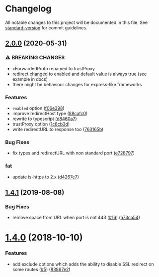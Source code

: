 # Changelog

All notable changes to this project will be documented in this file. See [standard-version](https://github.com/conventional-changelog/standard-version) for commit guidelines.

## [2.0.0](https://github.com/unjs/redirect-ssl/compare/v1.4.1...v2.0.0) (2020-05-31)


### ⚠ BREAKING CHANGES

* xForwardedProto renamed to trustProxy
* redirect changed to enabled and default value is always true (see example in docs)
* there might be behaviour changes for express-like frameworks

### Features

* `enabled` option ([f06e398](https://github.com/unjs/redirect-ssl/commit/f06e3982a61bd3e6a98fdc09ab4aab85575b0e70))
* improve redirectHost type ([88cafc0](https://github.com/unjs/redirect-ssl/commit/88cafc0fb54c6507286d5dfa9c30a5368003513b))
* rewrite to typescript ([d8460a7](https://github.com/unjs/redirect-ssl/commit/d8460a73cd29328e055203181900bf2fa4d011b1))
* trustProxy option ([1c8cb3d](https://github.com/unjs/redirect-ssl/commit/1c8cb3d8c769a961f96f442e922242030c0d6645))
* write redirectURL to response too ([763165b](https://github.com/unjs/redirect-ssl/commit/763165b221a7b37957618bfe7f7f7b533790fa96))


### Bug Fixes

* fix types and redirectURL with non standard port ([e728797](https://github.com/unjs/redirect-ssl/commit/e72879708dc4a664edd3366997f87965d6d99dfc))


### fat

* update is-https to 2.x ([d4267e7](https://github.com/unjs/redirect-ssl/commit/d4267e76a2e176ed792a03f80b3ffebf7e39ea7e))

<a name="1.4.1"></a>
## [1.4.1](https://github.com/nuxt-community/redirect-ssl/compare/v1.4.0...v1.4.1) (2019-08-08)


### Bug Fixes

* remove space from URL when port is not 443 ([#16](https://github.com/nuxt-community/redirect-ssl/issues/16)) ([a73ca54](https://github.com/nuxt-community/redirect-ssl/commit/a73ca54))



<a name="1.4.0"></a>
# [1.4.0](https://github.com/nuxt-community/redirect-ssl/compare/v1.3.0...v1.4.0) (2018-10-10)


### Features

* add exclude options which adds the ability to disable SSL redirect on some routes ([#5](https://github.com/nuxt-community/redirect-ssl/issues/5)) ([83867e2](https://github.com/nuxt-community/redirect-ssl/commit/83867e2))
